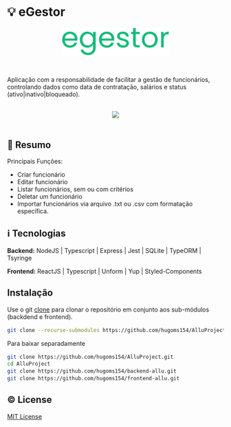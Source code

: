 # :bulb: eGestor
<div align="center">
<img src="./.github/assets/logo-green.svg" width=250  align="center">
</br></br></br>
</div>

Aplicação com a responsabilidade de facilitar a gestão de funcionários, controlando dados como data de contratação, salários e status (ativo|inativo|bloqueado).
<div align="center">
    </br>
    <img src="./.github/assets/mock.png" width=700 >
    </br></br>
</div>

## :memo: Resumo
Principais Funções:
- Criar funcionário
- Editar funcionário
- Listar funcionários, sem ou com critérios
- Deletar um funcionário
- Importar funcionários via arquivo .txt ou .csv com formatação específica.


## :information_source: Tecnologias

**Backend:** NodeJS | Typescript | Express | Jest | SQLite | TypeORM | Tsyringe

**Frontend:** ReactJS | Typescript | Unform | Yup | Styled-Components


## Instalação
Use o git [clone](https://git-scm.com/docs/git-clone) para clonar o repositório em conjunto aos sub-módulos (backdend e frontend).
```bash
git clone --recurse-submodules https://github.com/hugoms154/AlluProject.git
```

Para baixar separadamente
```bash
git clone https://github.com/hugoms154/AlluProject.git
cd AlluProject
git clone https://github.com/hugoms154/backend-allu.git
git clone https://github.com/hugoms154/frontend-allu.git
```

## :copyright: License
[MIT License](https://choosealicense.com/licenses/mit/)
